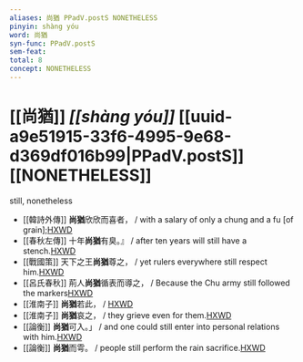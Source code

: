 ```yaml
---
aliases: 尚猶 PPadV.postS NONETHELESS
pinyin: shàng yóu
word: 尚猶
syn-func: PPadV.postS
sem-feat: 
total: 8
concept: NONETHELESS 
---
```

# [[尚猶]] *[[shàng yóu]]*  [[uuid-a9e51915-33f6-4995-9e68-d369df016b99|PPadV.postS]] [[NONETHELESS]]
still, nonetheless
 - [[韓詩外傳]] **尚猶**欣欣而喜者， / with a salary of only a chung and a fu [of grain];[HXWD](https://hxwd.org/textview.html?location=KR1c0066_tls_007-7a.13)
 - [[春秋左傳]] 十年**尚猶**有臭。』 / after ten years will still have a stench.[HXWD](https://hxwd.org/textview.html?location=KR1e0001_tls_005-65a.17)
 - [[戰國策]] 天下之王**尚猶**尊之， / yet rulers everywhere still respect him.[HXWD](https://hxwd.org/textview.html?location=KR2e0003_tls_087-1a.17)
 - [[呂氏春秋]] 荊人**尚猶**循表而導之， / Because the Chu army still followed the markers[HXWD](https://hxwd.org/textview.html?location=KR3j0009_tls_015-44a.11)
 - [[淮南子]] **尚猶**若此， / [HXWD](https://hxwd.org/textview.html?location=KR3j0010_tls_006-2a.30)
 - [[淮南子]] **尚猶**哀之， / they grieve even for them.[HXWD](https://hxwd.org/textview.html?location=KR3j0010_tls_011-36a.21)
 - [[論衡]] **尚猶**可入。」 / and one could still enter into personal relations with him.[HXWD](https://hxwd.org/textview.html?location=KR3j0080_tls_028-64a.20)
 - [[論衡]] **尚猶**而雩。 / people still perform the rain sacrifice.[HXWD](https://hxwd.org/textview.html?location=KR3j0080_tls_045-17a.4)